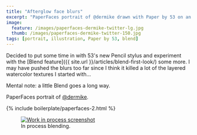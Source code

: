 ```yaml
---
title: "Afterglow face blurs"
excerpt: "PaperFaces portrait of @dermike drawn with Paper by 53 on an iPad."
image: 
  feature: /images/paperfaces-dermike-twitter-lg.jpg
  thumb: /images/paperfaces-dermike-twitter-150.jpg
tags: [portrait, illustration, Paper by 53, blend]
---
```


Decided to put some time in with 53's new Pencil stylus and experiment with the [Blend feature]({{ site.url }}/articles/blend-first-look/) some more. I may have pushed the blurs too far since I think it killed a lot of the layered watercolor textures I started with…

Mental note: a little Blend goes a long way.

PaperFaces portrait of <a href="http://twitter.com/dermike">@dermike</a>.

{% include boilerplate/paperfaces-2.html %}

<figure>
	<a href="{{ site.url }}/images/paperfaces-dermike-process-1-lg.jpg"><img src="{{ site.url }}/images/paperfaces-dermike-process-1-750.jpg" alt="Work in process screenshot"></a>
	<figcaption>In process blending.</figcaption>
</figure>